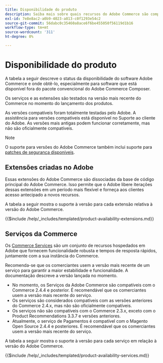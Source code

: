 ```yaml
---
title: Disponibilidade do produto
description: Saiba mais sobre quais recursos do Adobe Commerce são compatíveis no momento e verifique sua compatibilidade com versões específicas do Adobe Commerce.
exl-id: 7e8e8ac2-a0b9-4023-a813-c0f1293e54c2
source-git-commit: 56dabc0c35460a8ace6f6be455050f56119d1b16
workflow-type: tm+mt
source-wordcount: '311'
ht-degree: 0%

---
```


# Disponibilidade do produto

A tabela a seguir descreve o status da disponibilidade do software Adobe Commerce e onde obtê-lo, especialmente para software que está disponível fora do pacote convencional do Adobe Commerce Composer.

Os serviços e as extensões são testados na versão mais recente do Commerce no momento do lançamento dos produtos.

As versões compatíveis foram totalmente testadas pelo Adobe. A assistência para versões compatíveis está disponível no Suporte ao cliente do Adobe. As versões mais antigas podem funcionar corretamente, mas não são oficialmente compatíveis.

>[!NOTE]
>
>O suporte para versões do Adobe Commerce também inclui suporte para [patches de segurança disponíveis](versions.md).

## Extensões criadas no Adobe

Essas extensões do Adobe Commerce são dissociadas da base de código principal do Adobe Commerce. Isso permite que o Adobe libere iterações dessas extensões em um período mais flexível e forneça aos clientes acesso antecipado a novos recursos.

A tabela a seguir mostra o suporte à versão para cada extensão relativa à versão do Adobe Commerce.

{{$include /help/_includes/templated/product-availability-extensions.md}}

## Serviços da Commerce

Os [Commerce Services](https://experienceleague.adobe.com/docs/commerce-merchant-services/user-guides/home.html) são um conjunto de recursos hospedados em Adobe que fornecem funcionalidade robusta e tempos de resposta rápidos, juntamente com a sua instância do Commerce.

Recomenda-se que os comerciantes usem a versão mais recente de um serviço para garantir a maior estabilidade e funcionalidade. A documentação descreve a versão lançada no momento.

* No momento, os Serviços da Adobe Commerce são compatíveis com o Commerce 2.4.4 e posterior. É recomendável que os comerciantes usem a versão mais recente do serviço.
* Os serviços são considerados compatíveis com as versões anteriores do Commerce 2.4.x, mas não são oficialmente compatíveis.
* Os serviços não são compatíveis com o Commerce 2.3.x, exceto com o Product Recommendations 3.3.7 e versões anteriores.
* Atualmente, o serviço de Pagamentos é compatível com o Magento Open Source 2.4.4 e posteriores. É recomendável que os comerciantes usem a versão mais recente do serviço.

A tabela a seguir mostra o suporte à versão para cada serviço em relação à versão do Adobe Commerce.

{{$include /help/_includes/templated/product-availability-services.md}}
